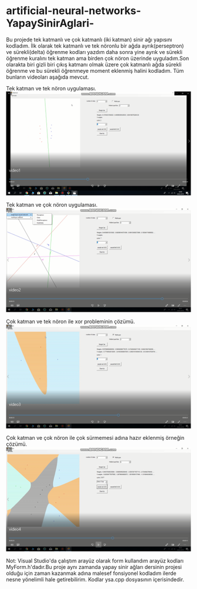 # artificial-neural-networks-YapaySinirAglari-

Bu projede tek katmanlı ve çok katmanlı (iki katman) sinir ağı yapısını kodladım. İlk olarak tek katmanlı ve tek nöronlu bir ağda ayrık(perseptron) ve sürekli(delta) öğrenme kodları yazdım daha sonra yine ayrık ve sürekli öğrenme kuralını tek katman ama birden çok nöron üzerinde uyguladım.Son olarakta biri gizli biri çıkış katmanı olmak üzere çok katmanlı ağda sürekli öğrenme ve bu sürekli öğrenmeye moment eklenmiş halini kodladım.
Tüm bunların videoları aşağıda mevcut.

Tek katman ve tek nöron uygulaması.
[![Watch the video](https://github.com/hknakst/artificial-neural-networks-YapaySinirAglari-/blob/master/photos/photo1.png)](https://drive.google.com/file/d/1JcjrARBUb0bUNozT7kCgh5rWNtZyViaQ/view?usp=drive_open)

Tek katman ve çok nöron uygulaması.
[![Watch the video](https://github.com/hknakst/artificial-neural-networks-YapaySinirAglari-/blob/master/photos/photo2.png)](https://drive.google.com/file/d/1qD2YTlsZKGyXnmqclvoKVdbZpWZzME9n/view?usp=drive_open)

Çok katman ve tek nöron ile xor probleminin çözümü.
[![Watch the video](https://github.com/hknakst/artificial-neural-networks-YapaySinirAglari-/blob/master/photos/photo3.png)](https://drive.google.com/file/d/1SCLFoDtK1GwKR9OHzbFbo_v18EjeFGkK/view?usp=drive_open)

Çok katman ve çok nöron ile çok sürmemesi adına hazır eklenmiş örneğin çözümü.
[![Watch the video](https://github.com/hknakst/artificial-neural-networks-YapaySinirAglari-/blob/master/photos/photo4.png)](https://drive.google.com/file/d/14yXRsNVY1XX9WOoLQXATnwclVw0sMF81/view?usp=drive_open)

Not:
Visual Studio'da çalıştım arayüz olarak form kullandım arayüz kodları MyForm.h'dadır.Bu proje aynı zamanda yapay sinir ağları dersinin projesi olduğu için zaman kazanmak adına malesef fonsiyonel kodladım ilerde nesne yönelimli hale getirebilirim.
Kodlar ysa.cpp dosyasının içerisindedir.
